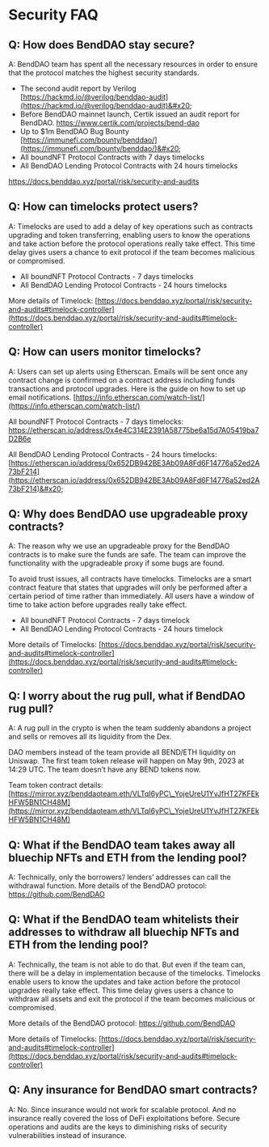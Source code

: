 # Security FAQ

## Q: How does BendDAO stay secure?&#x20;

A: BendDAO team has spent all the necessary resources in order to ensure that the protocol matches the highest security standards.

* The second audit report by Verilog [https://hackmd.io/@verilog/benddao-audit](https://hackmd.io/@verilog/benddao-audit)&#x20;
* Before BendDAO mainnet launch, Certik issued an audit report for BendDAO. [https://www.certik.com/projects/bend-dao ](https://www.certik.com/projects/bend-dao)
* Up to $1m BendDAO Bug Bounty [https://immunefi.com/bounty/benddao/](https://immunefi.com/bounty/benddao/)&#x20;
* All boundNFT Protocol Contracts with 7 days timelocks
* All BendDAO Lending Protocol Contracts with 24 hours timelocks

https://docs.benddao.xyz/portal/risk/security-and-audits

## Q: How can timelocks protect users?&#x20;

A: Timelocks are used to add a delay of key operations such as contracts upgrading and token transferring, enabling users to know the operations and take action before the protocol operations really take effect. This time delay gives users a chance to exit protocol if the team becomes malicious or compromised.

* All boundNFT Protocol Contracts - 7 days timelocks&#x20;
* All BendDAO Lending Protocol Contracts - 24 hours timelocks&#x20;

More details of Timelock: [https://docs.benddao.xyz/portal/risk/security-and-audits#timelock-controller](https://docs.benddao.xyz/portal/risk/security-and-audits#timelock-controller)

## Q: How can users monitor timelocks?&#x20;

A: Users can set up alerts using Etherscan. Emails will be sent once any contract change is confirmed on a contract address including funds transactions and protocol upgrades. Here is the guide on how to set up email notifications. [https://info.etherscan.com/watch-list/](https://info.etherscan.com/watch-list/)

All boundNFT Protocol Contracts - 7 days timelocks: [https://etherscan.io/address/0x4e4C314E2391A58775be6a15d7A05419ba7D2B6e ](https://etherscan.io/address/0x4e4C314E2391A58775be6a15d7A05419ba7D2B6e)

All BendDAO Lending Protocol Contracts - 24 hours timelocks: [https://etherscan.io/address/0x652DB942BE3Ab09A8Fd6F14776a52ed2A73bF214](https://etherscan.io/address/0x652DB942BE3Ab09A8Fd6F14776a52ed2A73bF214)&#x20;

## Q: Why does BendDAO use upgradeable proxy contracts?&#x20;

A: The reason why we use an upgradeable proxy for the BendDAO contracts is to make sure the funds are safe. The team can improve the functionality with the upgradeable proxy if some bugs are found.

To avoid trust issues, all contracts have timelocks. Timelocks are a smart contract feature that states that upgrades will only be performed after a certain period of time rather than immediately. All users have a window of time to take action before upgrades really take effect.

* All boundNFT Protocol Contracts - 7 days timelock&#x20;
* All BendDAO Lending Protocol Contracts - 24 hours timelock&#x20;

More details of Timelocks: [https://docs.benddao.xyz/portal/risk/security-and-audits#timelock-controller](https://docs.benddao.xyz/portal/risk/security-and-audits#timelock-controller)

## Q: I worry about the rug pull, what if BendDAO rug pull?&#x20;

A: A rug pull in the crypto is when the team suddenly abandons a project and sells or removes all its liquidity from the Dex.

DAO members instead of the team provide all BEND/ETH liquidity on Uniswap. The first team token release will happen on May 9th, 2023 at 14:29 UTC. The team doesn’t have any BEND tokens now.

Team token contract details: [https://mirror.xyz/benddaoteam.eth/VLTqI6yPC\_YojeUreU1YvJfHT27KFEkHFW5BN1CH48M](https://mirror.xyz/benddaoteam.eth/VLTqI6yPC\_YojeUreU1YvJfHT27KFEkHFW5BN1CH48M)

## Q: What if the BendDAO team takes away all bluechip NFTs and ETH from the lending pool?&#x20;

A: Technically, only the borrowers’/ lenders’ addresses can call the withdrawal function. More details of the BendDAO protocol: https://github.com/BendDAO

## Q: What if the BendDAO team whitelists their addresses to withdraw all bluechip NFTs and ETH from the lending pool?&#x20;

A: Technically, the team is not able to do that. But even if the team can, there will be a delay in implementation because of the timelocks. Timelocks enable users to know the updates and take action before the protocol upgrades really take effect. This time delay gives users a chance to withdraw all assets and exit the protocol if the team becomes malicious or compromised.

More details of the BendDAO protocol: [https://github.com/BendDAO ](https://github.com/BendDAO)

More details of Timelocks: [https://docs.benddao.xyz/portal/risk/security-and-audits#timelock-controller](https://docs.benddao.xyz/portal/risk/security-and-audits#timelock-controller)

## Q: Any insurance for BendDAO smart contracts?&#x20;

A: No. Since insurance would not work for scalable protocol. And no insurance really covered the loss of DeFi exploitations before. Secure operations and audits are the keys to diminishing risks of security vulnerabilities instead of insurance.
